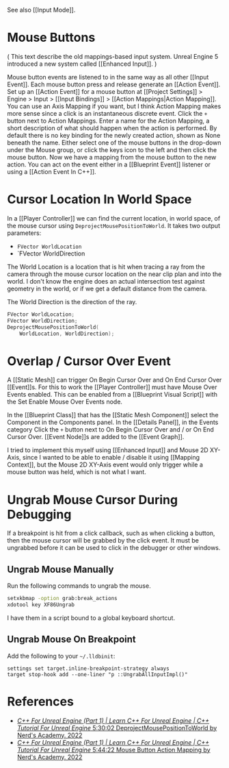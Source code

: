
See also [[Input Mode]].

# Mouse Buttons

(
This text describe the old mappings-based input system. Unreal Engine 5 introduced a new system called [[Enhanced Input]].
)

Mouse button events are listened to in the same way as all other [[Input Event]].
Each mouse button press and release generate an [[Action Event]].
Set up an [[Action Event]] for a mouse button at [[Project Settings]] > Engine > Input > [[Input Bindings]] > [[Action Mappings|Action Mapping]].
You can use an Axis Mapping if you want, but I think Action Mapping makes more sense since a click is an instantaneous discrete event.
Click the `+` button next to Action Mappings.
Enter a name for the Action Mapping, a short description of what should happen when the action is performed.
By default there is no key binding for the newly created action, shown as None beneath the name.
Either select one of the mouse buttons in the drop-down under the Mouse group, or click the keys icon to the left and then click the mouse button.
Now we have a mapping from the mouse button to the new action.
You can act on the event either in a [[Blueprint Event]] listener or using a [[Action Event In C++]].


# Cursor Location In World Space
In a [[Player Controller]] we can find the current location, in world space, of the mouse cursor using `DeprojectMousePositionToWorld`.
It takes two output parameters:
- `FVector WorldLocation`
- `FVector WorldDirection

The World Location is a location that is hit when tracing a ray from the camera through the mouse cursor location on the near clip plan and into the world.
I don't know the engine does an actual intersection test against geometry in the world, or if we get a default distance from the camera.

The World Direction is the direction of the ray.

```cpp
FVector WorldLocation;
FVector WorldDirection;
DeprojectMousePositionToWorld(
	WorldLocation, WorldDirection);
```


# Overlap / Cursor Over Event

A [[Static Mesh]] can trigger On Begin Cursor Over and On End Cursor Over [[Event]]s.
For this to work the [[Player Controller]] must have Mouse Over Events enabled.
This can be enabled from a [[Blueprint Visual Script]] with the Set Enable Mouse Over Events node.

In the [[Blueprint Class]] that has the [[Static Mesh Component]] select the Component in the Components panel.
In the [[Details Panel]], in the Events category Click the `+` button next to On Begin Cursor Over and / or On End Cursor Over.
[[Event Node]]s are added to the [[Event Graph]].

I tried to implement this myself using [[Enhanced Input]] and Mouse 2D XY-Axis,
since I wanted to be able to enable / disable it using [[Mapping Context]],
but the Mouse 2D XY-Axis event would only trigger while a mouse button was held,
which is not what I want.

# Ungrab Mouse Cursor During Debugging

If a breakpoint is hit from a click callback, such as when clicking a button, then the mouse cursor will be grabbed by the click event.
It must be ungrabbed before it can be used to click in the debugger or other windows.

## Ungrab Mouse Manually

Run the following commands to ungrab the mouse.
```bash
setxkbmap -option grab:break_actions
xdotool key XF86Ungrab
```

I have them in a script bound to a global keyboard shortcut.


## Ungrab Mouse On Breakpoint

Add the following to your `~/.lldbinit`:
```
settings set target.inline-breakpoint-strategy always
target stop-hook add --one-liner "p ::UngrabAllInputImpl()"
```


# References
- [_C++ For Unreal Engine (Part 1) | Learn C++ For Unreal Engine | C++ Tutorial For Unreal Engine_ 5:30:02 DeprojectMousePositionToWorld by Nerd's Academy. 2022](https://youtu.be/47z5sVbxmUo?list=PLkDceauvDXDy23KPR7tU2lkA9C69MzI0k&t=19802)
- [_C++ For Unreal Engine (Part 1) | Learn C++ For Unreal Engine | C++ Tutorial For Unreal Engine_ 5:44:22 Mouse Button Action Mapping by Nerd's Academy. 2022](https://youtu.be/47z5sVbxmUo?list=PLkDceauvDXDy23KPR7tU2lkA9C69MzI0k&t=20672)

